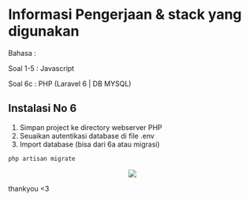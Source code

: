 # Informasi Pengerjaan & stack yang digunakan

Bahasa :

Soal 1-5 : Javascript

Soal 6c : PHP (Laravel 6 | DB MYSQL)



## Instalasi No 6

1. Simpan project ke directory webserver PHP
2. Seuaikan autentikasi database di file .env
3. Import database (bisa dari 6a atau migrasi)

```bash
php artisan migrate
```


<p align="center"><img src="http://dev.lambda.web.id/upload/images/demo_arkademy.png"></p>





thankyou <3
